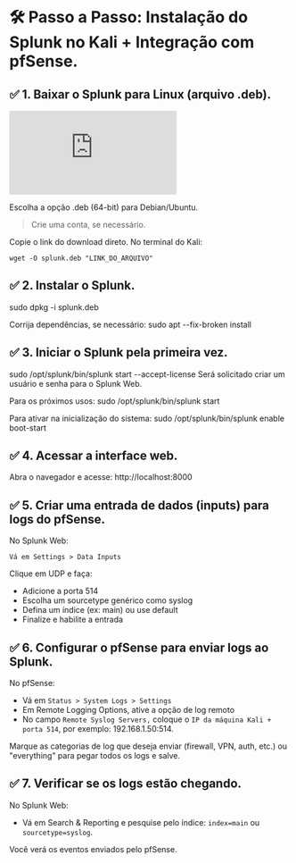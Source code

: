 # 🛠️ Passo a Passo: Instalação do Splunk no Kali + Integração com pfSense.

## ✅ 1. Baixar o Splunk para Linux (arquivo .deb).

![Acesse o site oficial:](https://www.splunk.com/en_us/download/splunk-enterprise.html)

Escolha a opção .deb (64-bit) para Debian/Ubuntu.

> Crie uma conta, se necessário.

Copie o link do download direto.
No terminal do Kali:

`wget -O splunk.deb "LINK_DO_ARQUIVO"`


## ✅ 2. Instalar o Splunk.

sudo dpkg -i splunk.deb

Corrija dependências, se necessário:
sudo apt --fix-broken install


## ✅ 3. Iniciar o Splunk pela primeira vez.

sudo /opt/splunk/bin/splunk start --accept-license
Será solicitado criar um usuário e senha para o Splunk Web.

Para os próximos usos:
sudo /opt/splunk/bin/splunk start

Para ativar na inicialização do sistema:
sudo /opt/splunk/bin/splunk enable boot-start


## ✅ 4. Acessar a interface web.

Abra o navegador e acesse:
http://localhost:8000


## ✅ 5. Criar uma entrada de dados (inputs) para logs do pfSense.

No Splunk Web:

`Vá em Settings > Data Inputs`

Clique em UDP e faça:

- Adicione a porta 514
- Escolha um sourcetype genérico como syslog
- Defina um índice (ex: main) ou use default
- Finalize e habilite a entrada
  

## ✅ 6. Configurar o pfSense para enviar logs ao Splunk.

No pfSense:

- Vá em `Status > System Logs > Settings`
- Em Remote Logging Options, ative a opção de log remoto
- No campo `Remote Syslog Servers,` coloque o `IP da máquina Kali + porta 514`, por exemplo: 192.168.1.50:514.

Marque as categorias de log que deseja enviar (firewall, VPN, auth, etc.) ou "everything" para pegar todos os logs e salve.


## ✅ 7. Verificar se os logs estão chegando.

No Splunk Web:

- Vá em Search & Reporting e pesquise pelo índice: `index=main` ou `sourcetype=syslog`.

Você verá os eventos enviados pelo pfSense.